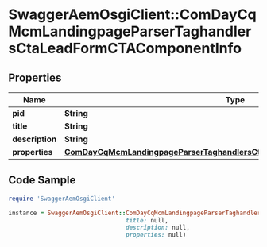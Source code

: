 # SwaggerAemOsgiClient::ComDayCqMcmLandingpageParserTaghandlersCtaLeadFormCTAComponentInfo

## Properties

Name | Type | Description | Notes
------------ | ------------- | ------------- | -------------
**pid** | **String** |  | [optional] 
**title** | **String** |  | [optional] 
**description** | **String** |  | [optional] 
**properties** | [**ComDayCqMcmLandingpageParserTaghandlersCtaLeadFormCTAComponentProperties**](ComDayCqMcmLandingpageParserTaghandlersCtaLeadFormCTAComponentProperties.md) |  | [optional] 

## Code Sample

```ruby
require 'SwaggerAemOsgiClient'

instance = SwaggerAemOsgiClient::ComDayCqMcmLandingpageParserTaghandlersCtaLeadFormCTAComponentInfo.new(pid: null,
                                 title: null,
                                 description: null,
                                 properties: null)
```


